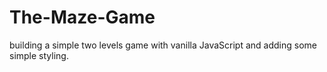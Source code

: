 # The-Maze-Game
building a simple two levels game with vanilla JavaScript and adding some simple styling.
